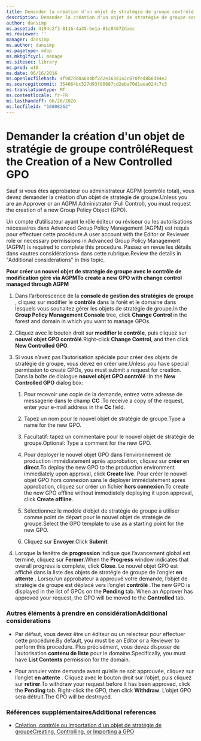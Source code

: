 ```yaml
---
title: Demander la création d'un objet de stratégie de groupe contrôlé
description: Demander la création d'un objet de stratégie de groupe contrôlé
author: dansimp
ms.assetid: 4194c2f3-8116-4a35-be1a-81c84072daec
ms.reviewer: ''
manager: dansimp
ms.author: dansimp
ms.pagetype: mdop
ms.mktglfcycl: manage
ms.sitesec: library
ms.prod: w10
ms.date: 06/16/2016
ms.openlocfilehash: 4f9d7dd8a604bf2d2e3638142c070fed8b6d44e2
ms.sourcegitcommit: 354664bc527d93f80687cd2eba70d1eea024c7c3
ms.translationtype: MT
ms.contentlocale: fr-FR
ms.lasthandoff: 06/26/2020
ms.locfileid: "10808262"
---
```

# <span data-ttu-id="b47ec-103">Demander la création d'un objet de stratégie de groupe contrôlé</span><span class="sxs-lookup"><span data-stu-id="b47ec-103">Request the Creation of a New Controlled GPO</span></span>


<span data-ttu-id="b47ec-104">Sauf si vous êtes approbateur ou administrateur AGPM (contrôle total), vous devez demander la création d’un objet de stratégie de groupe.</span><span class="sxs-lookup"><span data-stu-id="b47ec-104">Unless you are an Approver or an AGPM Administrator (Full Control), you must request the creation of a new Group Policy Object (GPO).</span></span>

<span data-ttu-id="b47ec-105">Un compte d’utilisateur ayant le rôle éditeur ou réviseur ou les autorisations nécessaires dans Advanced Group Policy Management (AGPM) est requis pour effectuer cette procédure.</span><span class="sxs-lookup"><span data-stu-id="b47ec-105">A user account with the Editor or Reviewer role or necessary permissions in Advanced Group Policy Management (AGPM) is required to complete this procedure.</span></span> <span data-ttu-id="b47ec-106">Passez en revue les détails dans «autres considérations» dans cette rubrique.</span><span class="sxs-lookup"><span data-stu-id="b47ec-106">Review the details in "Additional considerations" in this topic.</span></span>

**<span data-ttu-id="b47ec-107">Pour créer un nouvel objet de stratégie de groupe avec le contrôle de modification géré via AGPM</span><span class="sxs-lookup"><span data-stu-id="b47ec-107">To create a new GPO with change control managed through AGPM</span></span>**

1.  <span data-ttu-id="b47ec-108">Dans l’arborescence de la **console de gestion des stratégies de groupe** , cliquez sur modifier le **contrôle** dans la forêt et le domaine dans lesquels vous souhaitez gérer les objets de stratégie de groupe.</span><span class="sxs-lookup"><span data-stu-id="b47ec-108">In the **Group Policy Management Console** tree, click **Change Control** in the forest and domain in which you want to manage GPOs.</span></span>

2.  <span data-ttu-id="b47ec-109">Cliquez avec le bouton droit sur **modifier le contrôle**, puis cliquez sur **nouvel objet GPO contrôlé**.</span><span class="sxs-lookup"><span data-stu-id="b47ec-109">Right-click **Change Control**, and then click **New Controlled GPO**.</span></span>

3.  <span data-ttu-id="b47ec-110">Si vous n’avez pas l’autorisation spéciale pour créer des objets de stratégie de groupe, vous devez en créer une.</span><span class="sxs-lookup"><span data-stu-id="b47ec-110">Unless you have special permission to create GPOs, you must submit a request for creation.</span></span> <span data-ttu-id="b47ec-111">Dans la boîte de dialogue **nouvel objet GPO contrôlé** :</span><span class="sxs-lookup"><span data-stu-id="b47ec-111">In the **New Controlled GPO** dialog box:</span></span>

    1.  <span data-ttu-id="b47ec-112">Pour recevoir une copie de la demande, entrez votre adresse de messagerie dans le champ **CC** .</span><span class="sxs-lookup"><span data-stu-id="b47ec-112">To receive a copy of the request, enter your e-mail address in the **Cc** field.</span></span>

    2.  <span data-ttu-id="b47ec-113">Tapez un nom pour le nouvel objet de stratégie de groupe.</span><span class="sxs-lookup"><span data-stu-id="b47ec-113">Type a name for the new GPO.</span></span>

    3.  <span data-ttu-id="b47ec-114">Facultatif: tapez un commentaire pour le nouvel objet de stratégie de groupe.</span><span class="sxs-lookup"><span data-stu-id="b47ec-114">Optional: Type a comment for the new GPO.</span></span>

    4.  <span data-ttu-id="b47ec-115">Pour déployer le nouvel objet GPO dans l’environnement de production immédiatement après approbation, cliquez sur **créer en direct**.</span><span class="sxs-lookup"><span data-stu-id="b47ec-115">To deploy the new GPO to the production environment immediately upon approval, click **Create live**.</span></span> <span data-ttu-id="b47ec-116">Pour créer le nouvel objet GPO hors connexion sans le déployer immédiatement après approbation, cliquez sur créer un fichier **hors connexion**.</span><span class="sxs-lookup"><span data-stu-id="b47ec-116">To create the new GPO offline without immediately deploying it upon approval, click **Create offline**.</span></span>

    5.  <span data-ttu-id="b47ec-117">Sélectionnez le modèle d’objet de stratégie de groupe à utiliser comme point de départ pour le nouvel objet de stratégie de groupe.</span><span class="sxs-lookup"><span data-stu-id="b47ec-117">Select the GPO template to use as a starting point for the new GPO.</span></span>

    6.  <span data-ttu-id="b47ec-118">Cliquez sur **Envoyer**.</span><span class="sxs-lookup"><span data-stu-id="b47ec-118">Click **Submit**.</span></span>

4.  <span data-ttu-id="b47ec-119">Lorsque la fenêtre de **progression** indique que l’avancement global est terminé, cliquez sur **Fermer**.</span><span class="sxs-lookup"><span data-stu-id="b47ec-119">When the **Progress** window indicates that overall progress is complete, click **Close**.</span></span> <span data-ttu-id="b47ec-120">Le nouvel objet GPO est affiché dans la liste des objets de stratégie de groupe de l’onglet **en attente** . Lorsqu’un approbateur a approuvé votre demande, l’objet de stratégie de groupe est déplacé vers l’onglet **contrôlé** .</span><span class="sxs-lookup"><span data-stu-id="b47ec-120">The new GPO is displayed in the list of GPOs on the **Pending** tab. When an Approver has approved your request, the GPO will be moved to the **Controlled** tab.</span></span>

### <span data-ttu-id="b47ec-121">Autres éléments à prendre en considération</span><span class="sxs-lookup"><span data-stu-id="b47ec-121">Additional considerations</span></span>

-   <span data-ttu-id="b47ec-122">Par défaut, vous devez être un éditeur ou un relecteur pour effectuer cette procédure.</span><span class="sxs-lookup"><span data-stu-id="b47ec-122">By default, you must be an Editor or a Reviewer to perform this procedure.</span></span> <span data-ttu-id="b47ec-123">Plus précisément, vous devez disposer de l’autorisation **contenu de liste** pour le domaine.</span><span class="sxs-lookup"><span data-stu-id="b47ec-123">Specifically, you must have **List Contents** permission for the domain.</span></span>

-   <span data-ttu-id="b47ec-124">Pour annuler votre demande avant qu’elle ne soit approuvée, cliquez sur l’onglet **en attente** . Cliquez avec le bouton droit sur l’objet, puis cliquez sur **retirer**.</span><span class="sxs-lookup"><span data-stu-id="b47ec-124">To withdraw your request before it has been approved, click the **Pending** tab. Right-click the GPO, then click **Withdraw**.</span></span> <span data-ttu-id="b47ec-125">L’objet GPO sera détruit.</span><span class="sxs-lookup"><span data-stu-id="b47ec-125">The GPO will be destroyed.</span></span>

### <span data-ttu-id="b47ec-126">Références supplémentaires</span><span class="sxs-lookup"><span data-stu-id="b47ec-126">Additional references</span></span>

-   [<span data-ttu-id="b47ec-127">Création, contrôle ou importation d'un objet de stratégie de groupe</span><span class="sxs-lookup"><span data-stu-id="b47ec-127">Creating, Controlling, or Importing a GPO</span></span>](creating-controlling-or-importing-a-gpo-agpm30ops.md)

 

 






